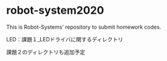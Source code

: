 # robot-system2020
This is Robot-Systems' repository to submit homework codes.

LED：課題１_LEDドライバに関するディレクトリ

課題２のディレクトリも追加予定
